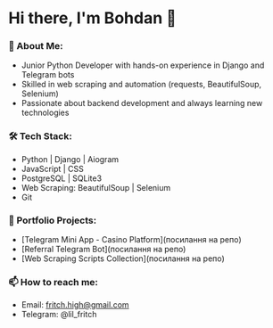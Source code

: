 # Hi there, I'm Bohdan 👋

### 🚀 About Me:
- Junior Python Developer with hands-on experience in Django and Telegram bots
- Skilled in web scraping and automation (requests, BeautifulSoup, Selenium)
- Passionate about backend development and always learning new technologies

### 🛠️ Tech Stack:
- Python | Django | Aiogram
- JavaScript | CSS
- PostgreSQL | SQLite3
- Web Scraping: BeautifulSoup | Selenium
- Git

### 📂 Portfolio Projects:
- [Telegram Mini App - Casino Platform](посилання на репо)
- [Referral Telegram Bot](посилання на репо)
- [Web Scraping Scripts Collection](посилання на репо)

### 📫 How to reach me:
- Email: fritch.high@gmail.com
- Telegram: @lil_fritch
